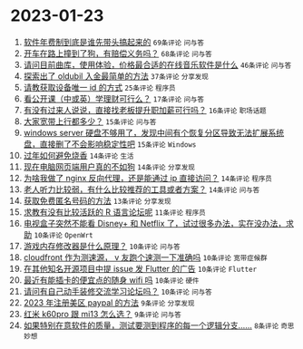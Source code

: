 # 2023-01-23

1. [软件年费制到底是谁先带头搞起来的](https://www.v2ex.com/t/910344) `69条评论` `问与答`
1. [开车在路上撞到了狗，有赔偿义务吗？](https://www.v2ex.com/t/910324) `68条评论` `问与答`
1. [请问目前曲库，使用体验，价格最合适的在线音乐软件是什么](https://www.v2ex.com/t/910323) `46条评论` `问与答`
1. [探索出了 oldubil 入金最简单的方法](https://www.v2ex.com/t/910321) `37条评论` `分享发现`
1. [请教获取设备唯一 id 的方式](https://www.v2ex.com/t/910357) `25条评论` `程序员`
1. [看公开课（中或英）学理财可行么？](https://www.v2ex.com/t/910319) `17条评论` `问与答`
1. [有没有过来人说说，直接找老板提升职加薪可行吗？](https://www.v2ex.com/t/910317) `16条评论` `职场话题`
1. [大家宽带上行都多少？](https://www.v2ex.com/t/910355) `15条评论` `问与答`
1. [windows server 硬盘不够用了，发现中间有个恢复分区导致无法扩展系统盘，直接删了不会影响稳定性吧](https://www.v2ex.com/t/910374) `15条评论` `Windows`
1. [过年如何避免烧香](https://www.v2ex.com/t/910381) `14条评论` `生活`
1. [现在电脑网页端用户真的不如狗](https://www.v2ex.com/t/910379) `14条评论` `分享发现`
1. [为啥我做了 nginx 反向代理，还是能通过 ip 直接访问？](https://www.v2ex.com/t/910369) `14条评论` `程序员`
1. [老人听力比较弱，有什么比较推荐的工具或者方案？](https://www.v2ex.com/t/910336) `14条评论` `问与答`
1. [获取免费匿名号码的方法](https://www.v2ex.com/t/910395) `13条评论` `分享发现`
1. [求教有没有比较活跃的 R 语言论坛呢](https://www.v2ex.com/t/910376) `11条评论` `程序员`
1. [电视盒子突然不能看 Disney+ 和 Netflix 了，试过很多办法，实在没办法，求助](https://www.v2ex.com/t/910361) `10条评论` `OpenWrt`
1. [游戏内存修改器是什么原理？](https://www.v2ex.com/t/910350) `10条评论` `问与答`
1. [cloudfront 作为测速源， v 友跑个速测一下准确吗](https://www.v2ex.com/t/910349) `10条评论` `宽带症候群`
1. [在其他知名开源项目中提 issue 发 Flutter 的广告](https://www.v2ex.com/t/910343) `10条评论` `Flutter`
1. [最近有能插卡的便宜点的随身 wifi 吗](https://www.v2ex.com/t/910331) `10条评论` `硬件`
1. [请问有自己动手装修交流学习论坛吗？](https://www.v2ex.com/t/910318) `10条评论` `问与答`
1. [2023 年注册美区 paypal 的方法](https://www.v2ex.com/t/910351) `9条评论` `分享发现`
1. [红米 k60pro 跟 mi13 怎么选？](https://www.v2ex.com/t/910325) `9条评论` `问与答`
1. [如果特别在意软件的质量，测试要测到程序的每一个逻辑分支……](https://www.v2ex.com/t/910378) `8条评论` `奇思妙想`
